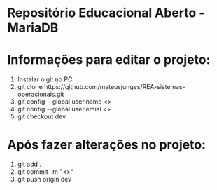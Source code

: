 <h1>Repositório Educacional Aberto - MariaDB</h1>
<div>
    <h1>Informações para editar o projeto:</h1>
    <ol>
        <li>Instalar o git no PC</li>
        <li>git clone https://github.com/mateusjunges/REA-sistemas-operacionais.git</li>
        <li>git config --global user.name <<SEU_NOME>></li>
        <li>git config --global user.emial <<SEU_EMAIL>></li>
        <li>git checkout dev</li>
    </ol>
    <h1>Após fazer alterações no projeto:</h1>
    <ol>
        <li>git add .</li>
        <li>git commit -m "<<MENSAGEM_DO_COMMIT>>"</li>
        <li>git push origin dev</li>
    </ol>
</div>